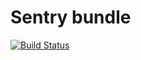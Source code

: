 # Sentry bundle

[![Build Status](https://travis-ci.org/MindyPHP/SentryBundle.svg?branch=master)](https://travis-ci.org/MindyPHP/SentryBundle)